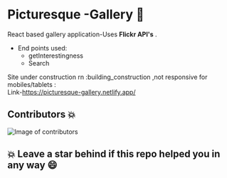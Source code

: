 # Picturesque -Gallery 🍻

React based gallery application-Uses **Flickr API's** . <br>

* End points used:<br>
  * getInterestingness 
  * Search

Site under construction rn :building_construction ,not responsive for mobiles/tablets : <br>
Link-https://picturesque-gallery.netlify.app/


## Contributors 💥

![Image of contributors](https://contrib.rocks/image?repo=Tishasoumya-02/-Picturesque-Gallery)


## 💥 Leave a star behind if this repo helped you in any way 😄
